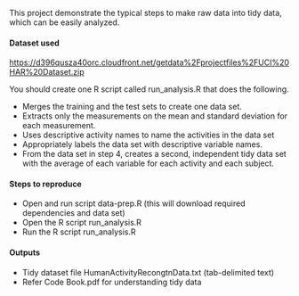 This project demonstrate the typical steps to make raw data into tidy data, which can be easily analyzed.

#### Dataset used 

https://d396qusza40orc.cloudfront.net/getdata%2Fprojectfiles%2FUCI%20HAR%20Dataset.zip

You should create one R script called run_analysis.R that does the following.

- Merges the training and the test sets to create one data set.
- Extracts only the measurements on the mean and standard deviation for each measurement.
- Uses descriptive activity names to name the activities in the data set
- Appropriately labels the data set with descriptive variable names.
- From the data set in step 4, creates a second, independent tidy data set with the average of each variable for each activity and each subject.

#### Steps to reproduce 
- Open and run script data-prep.R (this will download required dependencies and data set)
- Open the R script run_analysis.R
- Run the R script run_analysis.R


#### Outputs 

- Tidy dataset file HumanActivityRecongtnData.txt (tab-delimited text)
- Refer Code Book.pdf for understanding tidy data 